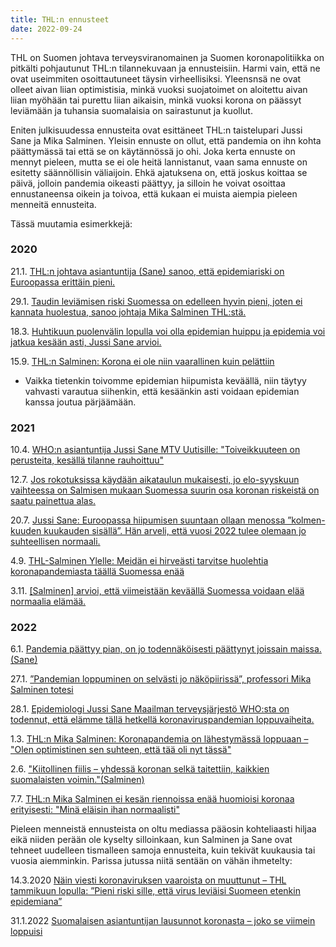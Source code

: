```yaml
---
title: THL:n ennusteet
date: 2022-09-24
---
```


THL on Suomen johtava terveysviranomainen ja Suomen koronapolitiikka on pitkälti pohjautunut THL:n tilannekuvaan ja ennusteisiin. Harmi vain, että ne ovat useimmiten osoittautuneet täysin virheellisiksi. Yleensnsä ne ovat olleet aivan liian optimistisia, minkä vuoksi suojatoimet on aloitettu aivan liian myöhään tai purettu liian aikaisin, minkä vuoksi korona on päässyt leviämään ja tuhansia suomalaisia on sairastunut ja kuollut.

Eniten julkisuudessa ennusteita ovat esittäneet THL:n taistelupari Jussi Sane ja Mika Salminen. Yleisin ennuste on ollut, että pandemia on ihn kohta päättymässä tai että se on käytännössä jo ohi. Joka kerta ennuste on mennyt pieleen, mutta se ei ole heitä lannistanut, vaan sama ennuste on esitetty säännöllisin väliaijoin. Ehkä ajatuksena on, että joskus koittaa se päivä, jolloin pandemia oikeasti päättyy, ja silloin he voivat osoittaa ennustaneensa oikein ja toivoa, että kukaan ei muista aiempia pieleen menneitä ennusteita.

Tässä muutamia esimerkkejä:

### 2020

21.1. [THL:n johtava asiantuntija (Sane) sanoo, että epidemiariski on Euroopassa erittäin pieni.](https://yle.fi/uutiset/3-11168163)

29.1. [Taudin leviämisen riski Suomessa on edelleen hyvin pieni, joten ei kannata huolestua, sanoo johtaja Mika Salminen THL:stä.](https://thl.fi/fi/-/matkailijalla-todettu-koronavirustartunta-lapin-keskussairaalassa)

18.3. [Huhtikuun puolenvälin lopulla voi olla epidemian huippu ja epidemia voi jatkua kesään asti, Jussi Sane arvioi.](https://www.is.fi/kotimaa/art-2000006443789.html)

15.9. [THL:n Salminen: Korona ei ole niin vaarallinen kuin pelättiin](https://www.is.fi/kotimaa/art-2000006635940.html)
* Vaikka tietenkin toivomme epidemian hiipumista keväällä, niin täytyy vahvasti varautua siihenkin, että kesäänkin asti voidaan epidemian kanssa joutua pärjäämään.


### 2021

10.4. [WHO:n asiantuntija Jussi Sane MTV Uutisille: "Toiveikkuuteen on perusteita, kesällä tilanne rauhoittuu"](https://www.mtvuutiset.fi/artikkeli/who-n-asiantuntija-jussi-sane-mtv-uutisille-toiveikkuuteen-on-perusteita-kesalla-tilanne-rauhoittuu/8111262)

12.7. [Jos rokotuksissa käydään aikataulun mukaisesti, jo elo-syyskuun vaihteessa on Salmisen mukaan Suomessa suurin osa koronan riskeistä on saatu painettua alas.](https://www.iltalehti.fi/terveysuutiset/a/6e433208-821b-4dbc-b25a-6c9b1e4f0b02)

20.7. [Jussi Sane: Euroopassa hiipumisen suuntaan ollaan menossa ”kolmen-kuuden kuukauden sisällä”. Hän arveli, että vuosi 2022 tulee olemaan jo suhteellisen normaali.](https://areena.yle.fi/1-50901217)

4.9. [THL-Salminen Ylelle: Meidän ei hirveästi tarvitse huolehtia koronapandemiasta täällä Suomessa enää](https://www.mtvuutiset.fi/artikkeli/thl-salminen-ylelle-meidan-ei-hirveasti-tarvitse-huolehtia-koronapandemiasta-taalla-suomessa-enaa/8227238#gs.a64sxw)

3.11. [[Salminen] arvioi, että viimeistään keväällä Suomessa voidaan elää normaalia elämää.](https://www.is.fi/kotimaa/art-2000008374234.html)

### 2022

6.1. [Pandemia päättyy pian, on jo todennäköisesti päättynyt joissain maissa. (Sane)](https://medium.com/@jussi.sane/ajatuksia-pandemiasta-loppusuoralla-bde8a520076b)

27.1. [”Pandemian loppuminen on selvästi jo näköpiirissä”, professori Mika Salminen totesi](https://www.munoulu.fi/artikkeli/-/id/thl-n-mika-salminen-pohjoiselle-valmiustoimikunnalle-alueelliset-toimijat-ovat-onnistuneet-torjumaan-koronaa-hyvin)

28.1. [Epidemiologi Jussi Sane Maailman terveysjärjestö WHO:sta on todennut, että elämme tällä hetkellä koronaviruspandemian loppuvaiheita.](https://www.mtvuutiset.fi/artikkeli/nain-who-n-jussi-sane-kommentoi-pandemiaa-korona-ei-ole-mihinkaan-haviamassa/8342546)

1.3. [THL:n Mika Salminen: Koronapandemia on lähestymässä loppuaan – "Olen optimistinen sen suhteen, että tää oli nyt tässä"](https://www.mtvuutiset.fi/artikkeli/thl-n-mika-salminen-koronapandemia-on-lahestymassa-loppuaan-olen-optimistinen-sen-suhteen-etta-taa-oli-nyt-tassa/8368112#gs.5w1tpv)

2.6. ["Kiitollinen fiilis – yhdessä koronan selkä taitettiin, kaikkien suomalaisten voimin."(Salminen)](https://www.hs.fi/kotimaa/art-2000008859436.html)

7.7.  [THL:n Mika Salminen ei kesän riennoissa enää huomioisi koronaa erityisesti: "Minä eläisin ihan normaalisti"](https://yle.fi/uutiset/3-12528332)


Pieleen menneistä ennusteista on oltu mediassa pääosin kohteliaasti hiljaa eikä niiden perään ole kyselty silloinkaan, kun Salminen ja Sane ovat tehneet uudelleen tismalleen samoja ennusteita, kuin tekivät kuukausia tai vuosia aiemminkin. Parissa jutussa niitä sentään on vähän ihmetelty:

14.3.2020 [Näin viesti koronaviruksen vaaroista on muuttunut – THL tammikuun lopulla: ”Pieni riski sille, että virus leviäisi Suomeen etenkin epidemiana”](https://www.is.fi/kotimaa/art-2000006439416.html)

31.1.2022 [Suomalaisen asiantuntijan lausunnot koronasta – joko se viimein loppuisi](https://www.verkkouutiset.fi/a/suomalaisen-asiantuntijan-lausunnot-koronasta-joko-se-viimein-loppuisi/#a1db291f)
